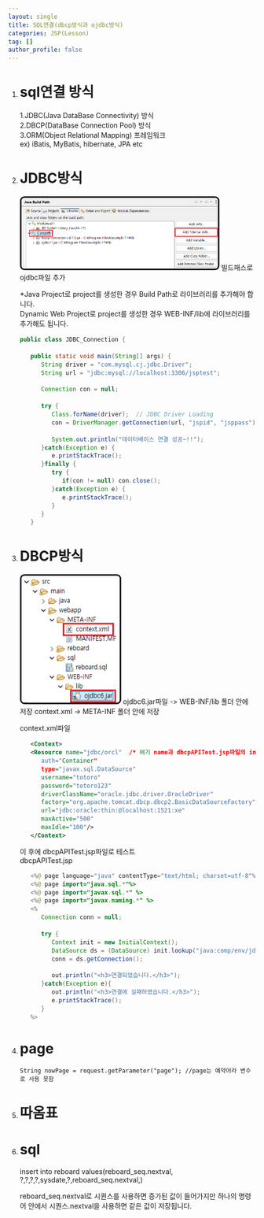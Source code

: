 ```yaml
---
layout: single
title: SQL연결(dbcp방식과 ojdbc방식)
categories: JSP(Lesson)
tag: []
author_profile: false
---
```


1. # sql연결 방식
   1.JDBC(Java DataBase Connectivity) 방식   
   2.DBCP(DataBase Connection Pool) 방식   
   3.ORM(Object Relational Mapping) 프레임워크   
   ex) iBatis, MyBatis, hibernate, JPA etc   

1. # JDBC방식

   <img src="../../../imgs/LESSON/JSP(Lesson)/ojdbc.png" style="border:3px solid black;border-radius:9px;width:400px">  
   빌드패스로 ojdbc파일 추가   

   *Java Project로 project를 생성한 경우 Build Path로 라이브러리를 추가해야 합니다.   
   Dynamic Web Project로 project를 생성한 경우 WEB-INF/lib에 라이브러리를 추가해도 됩니다.   

   ```java
   public class JDBC_Connection {

      public static void main(String[] args) {
         String driver = "com.mysql.cj.jdbc.Driver";
         String url = "jdbc:mysql://localhost:3306/jsptest";
         
         Connection con = null;
         
         try {
            Class.forName(driver);	// JDBC Driver Loading
            con = DriverManager.getConnection(url, "jspid", "jsppass");
            
            System.out.println("데이터베이스 연결 성공~!!");
         }catch(Exception e) {
            e.printStackTrace();
         }finally {
            try {
               if(con != null) con.close();
            }catch(Exception e) {
               e.printStackTrace();
            }
         }
      }
   ```

1. # DBCP방식
   <img src="../../../imgs/LESSON/JSP(Lesson)/dbcp_1.png" style="border:3px solid black;border-radius:9px;width:200px">   
   ojdbc6.jar파일 -> WEB-INF/lib 폴더 안에 저장   
   context.xml -> META-INF 폴더 안에 저장   

   context.xml파일
   ```xml
      <Context> 
      <Resource name="jdbc/orcl"  /* 여기 name과 dbcpAPITest.jsp파일의 init.lookup("java:comp/env/ 이부분부터 => jdbc/orcl" 일치해야한다.) */
         auth="Container"
         type="javax.sql.DataSource" 
         username="totoro" 
         password="totoro123"
         driverClassName="oracle.jdbc.driver.OracleDriver"
         factory="org.apache.tomcat.dbcp.dbcp2.BasicDataSourceFactory"
         url="jdbc:oracle:thin:@localhost:1521:xe"
         maxActive="500"  
         maxIdle="100"/>  
      </Context>
   ```

   이 후에 dbcpAPITest.jsp파일로 테스트   
   dbcpAPITest.jsp   
   ```java
      <%@ page language="java" contentType="text/html; charset=utf-8"%>
      <%@ page import="java.sql.*"%>
      <%@ page import="javax.sql.*" %>
      <%@ page import="javax.naming.*" %>
      <%
         Connection conn = null; 
         
         try {
            Context init = new InitialContext();
            DataSource ds = (DataSource) init.lookup("java:comp/env/jdbc/orcl");
            conn = ds.getConnection();
            
            out.println("<h3>연결되었습니다.</h3>");
         }catch(Exception e){
            out.println("<h3>연결에 실패하였습니다.</h3>");
            e.printStackTrace();
         }
      %>
   ```
1. # page
   ```
   String nowPage = request.getParameter("page"); //page는 예약어라 변수로 사용 못함
   ```

1. # 따옴표
   
1. # sql
   insert into reboard values(reboard_seq.nextval, ?,?,?,?,sysdate,?,reboard_seq.nextval,)

   reboard_seq.nextval로 시퀀스를 사용하면 증가된 값이 들어가지만 하나의 명령어 안에서 시퀀스.nextval을 사용하면 같은 값이 저장됩니다.